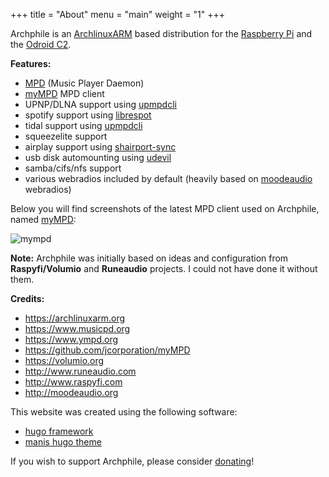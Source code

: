 +++
title = "About"
menu = "main"
weight = "1"
+++

Archphile is an [ArchlinuxARM](https://archlinuxarm.org/) based distribution for the [Raspberry Pi](https://www.raspberrypi.org/) and the [Odroid C2](https://www.hardkernel.com/main/products/prdt_info.php?g_code=G145457216438).

**Features:**

- [MPD](https://www.musicpd.org/) (Music Player Daemon)
- [myMPD](https://jcorporation.github.io/myMPD/) MPD client
- UPNP/DLNA support using [upmpdcli](https://www.lesbonscomptes.com/upmpdcli/)
- spotify support using [librespot](https://github.com/librespot-org)
- tidal support using [upmpdcli](https://www.lesbonscomptes.com/upmpdcli/) 
- squeezelite support
- airplay support using [shairport-sync](https://github.com/mikebrady/shairport-sync) 
- usb disk automounting using [udevil](https://ignorantguru.github.io/udevil/)
- samba/cifs/nfs support
- various webradios included by default (heavily based on  [moodeaudio](http://moodeaudio.org/) webradios)


Below you will find screenshots of the latest MPD client used on Archphile, named [myMPD](https://jcorporation.github.io/myMPD/):

![mympd](/img/mympd.gif  "Mympd screenshots")

**Note:** Archphile was initially based on ideas and configuration from **Raspyfi/Volumio** and **Runeaudio** projects. I could not have done it without them.

**Credits:**

- https://archlinuxarm.org
- https://www.musicpd.org
- https://www.ympd.org
- https://github.com/jcorporation/myMPD
- https://volumio.org
- http://www.runeaudio.com
- http://www.raspyfi.com
- http://moodeaudio.org

This website was created using the following software:

- [hugo framework](https://gohugo.io/)
- [manis hugo theme](https://github.com/yursan9/manis-hugo-theme) 


If you wish to support Archphile, please consider [donating](https://www.paypal.com/cgi-bin/webscr?cmd=_s-xclick&hosted_button_id=BDJDPBBTJDKZC&source=url)!